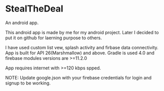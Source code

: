 # StealTheDeal
An android app.

This android app is made by me for my android project. Later I decided to put it on github for laerning purpose to others.

I have used custom list vew, splash activity and firbase data connectivity.
App is built for API 26(Marshmallow) and above.
Gradle is used 4.0 and firebase modules versions are >=11.2.0

App requires internet with >=120 kbps spped.

NOTE: Update google.json with your firebase credentials for login and signup to be working.
